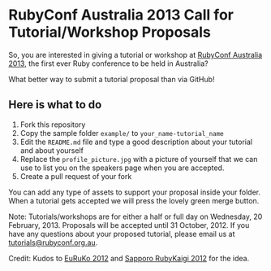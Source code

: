 # RubyConf Australia 2013 Call for Tutorial/Workshop Proposals

So, you are interested in giving a tutorial or workshop at [RubyConf Australia 2013](http://rubyconf.org.au), 
the first ever Ruby conference to be held in Australia? 

What better way to submit a tutorial proposal than via GitHub! 

## Here is what to do

1. Fork this repository
2. Copy the sample folder `example/` to `your_name-tutorial_name`
3. Edit the `README.md` file and type a good description about your tutorial
   and about yourself
4. Replace the `profile_picture.jpg` with a picture of yourself that we
   can use to list you on the speakers page when you are accepted.
5. Create a pull request of your fork

You can add any type of assets to support your proposal inside your folder.
When a tutorial gets accepted we will press the lovely green merge button.

Note: Tutorials/workshops are for either a half or full day on Wednesday, 20 February, 2013.
Proposals will be accepted until 31 October, 2012.
If you have any questions about your proposed tutorial, please email us at
[tutorials@rubyconf.org.au](mailto:tutorials@rubyconf.org.au).

Credit: Kudos to [EuRuKo 2012](https://github.com/euruko2012/call-for-proposals) and 
[Sapporo RubyKaigi 2012](https://github.com/sprk2012/sprk2012-cfp) for the idea.
